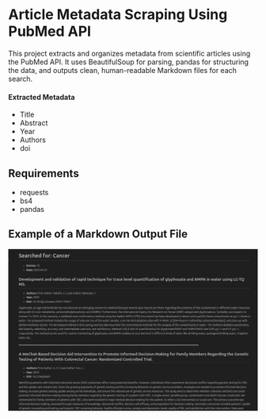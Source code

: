 # Article Metadata Scraping Using PubMed API
This project extracts and organizes metadata from scientific articles using the PubMed API. It uses BeautifulSoup for parsing, pandas for structuring the data, and outputs clean, human-readable Markdown files for each search.

#### Extracted Metadata
- Title
- Abstract
- Year
- Authors
- doi

## Requirements
- requests
- bs4
- pandas

## Example of a Markdown Output File

![file_order](https://github.com/Fran-bot0/article-metadata-scraping-pubmed-api/blob/main/output/output_image.png)
